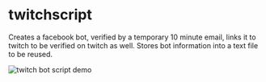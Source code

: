 # twitchscript

Creates a facebook bot, verified by a temporary 10 minute email, links it to twitch to be verified on twitch as well.
Stores bot information into a text file to be reused.

![twitch bot script demo](demo.gif)
